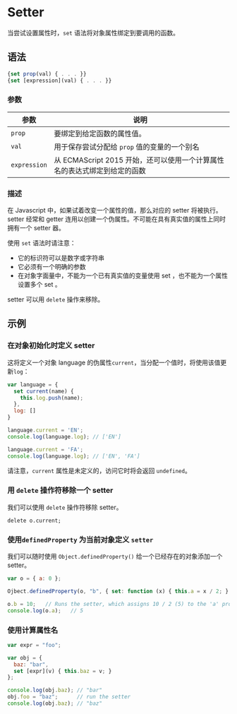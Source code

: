 # Setter

当尝试设置属性时，`set` 语法将对象属性绑定到要调用的函数。

## 语法

```js
{set prop(val) { . . . }}
{set [expression](val) { . . . }}
```

### 参数

| 参数         | 说明                                                         |
| ------------ | ------------------------------------------------------------ |
| `prop`       | 要绑定到给定函数的属性值。                                   |
| `val`        | 用于保存尝试分配给 `prop` 值的变量的一个别名                 |
| `expression` | 从 ECMAScript 2015 开始，还可以使用一个计算属性名的表达式绑定到给定的函数 |

### 描述

在 Javascript 中，如果试着改变一个属性的值，那么对应的 setter 将被执行。setter 经常和 getter 连用以创建一个伪属性。不可能在具有真实值的属性上同时拥有一个 setter 器。

使用 `set` 语法时请注意：

- 它的标识符可以是数字或字符串
- 它必须有一个明确的参数
- 在对象字面量中，不能为一个已有真实值的变量使用 set ，也不能为一个属性设置多个 set 。

setter 可以用 `delete` 操作来移除。

## 示例

### 在对象初始化时定义 setter

这将定义一个对象 language 的伪属性`current`，当分配一个值时，将使用该值更新`log`：

```js
var language = {
  set current(name) {
    this.log.push(name);
  },
  log: []
}

language.current = 'EN';
console.log(language.log); // ['EN']

language.current = 'FA';
console.log(language.log); // ['EN', 'FA']
```

请注意，`current` 属性是未定义的，访问它时将会返回 `undefined`。

### 用 `delete` 操作符移除一个 setter

我们可以使用 `delete` 操作符移除 setter。

```
delete o.current;
```

### 使用`definedProperty` 为当前对象定义 `setter`

我们可以随时使用 `Object.definedProperty()` 给一个已经存在的对象添加一个 setter。

```js
var o = { a: 0 };

Ojbect.definedProperty(o, "b", { set: function (x) { this.a = x / 2; } });

o.b = 10;	// Runs the setter, which assigns 10 / 2 (5) to the 'a' property
console.log(o.a);	// 5
```

### 使用计算属性名

```js
var expr = "foo";

var obj = {
  baz: "bar",
  set [expr](v) { this.baz = v; }
};

console.log(obj.baz); // "bar"
obj.foo = "baz";      // run the setter
console.log(obj.baz); // "baz"

```

